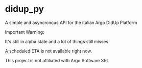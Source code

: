 # didup_py
A simple and asyncronous API for the italian Argo DidUp Platform

Important Warning:

It's still in alpha state and a lot of things still misses. 

A scheduled ETA is not available right now.



This project is not affiliated with Argo Software SRL
